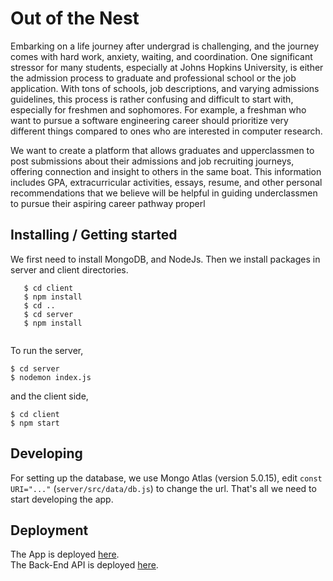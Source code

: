 # Out of the Nest 

Embarking on a life journey after undergrad is challenging, and the journey comes with hard work, anxiety, waiting, and coordination. One significant stressor for many students, especially at Johns Hopkins University, is either the admission process to graduate and professional school or the job application. With tons of schools, job descriptions, and varying admissions guidelines, this process is rather confusing and difficult to start with, especially for freshmen and sophomores. For example, a freshman who want to pursue a software engineering career should prioritize very different things compared to ones who are interested in computer research.  

We want to create a platform that allows graduates and upperclassmen to post submissions about their admissions and job recruiting journeys, offering connection and insight to others in the same boat. This information includes GPA, extracurricular activities, essays, resume, and other personal recommendations that we believe will be helpful in guiding underclassmen to pursue their aspiring career pathway properl

## Installing / Getting started

We first need to install MongoDB, and NodeJs. Then we install packages in server and client directories.

```
   $ cd client
   $ npm install
   $ cd ..
   $ cd server
   $ npm install
   
```
To run the server,
```
$ cd server
$ nodemon index.js
```
and the client side,

```
$ cd client
$ npm start
```

## Developing

For setting up the database, we use Mongo Atlas (version 5.0.15), edit `const URI="..."` (`server/src/data/db.js`) to change the url. That's all we need to start developing the app.

## Deployment

The App is deployed [here](https://sp23-oose-project-team-13.vercel.app/). <br/>
The Back-End API is deployed [here](https://outofthenest.fly.dev/).
